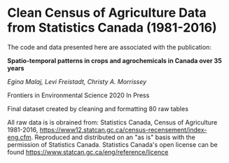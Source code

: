 # Clean Census of Agriculture Data from Statistics Canada (1981-2016) 

The code and data presented here are associated with the publication:

**Spatio-temporal patterns in crops and agrochemicals in Canada over 35 years**

*Egina Malaj, Levi Freistadt, Christy A. Morrissey*

Frontiers in Environmental Science 2020 In Press

Final dataset created by cleaning and formatting 80 raw tables

All raw data is is obrained from: Statistics Canada, Census of Agriculture 1981-2016, https://www12.statcan.gc.ca/census-recensement/index-eng.cfm. Reproduced and distributed on an "as is" basis with the permission of Statistics Canada. Statistics Canada's open license can be found https://www.statcan.gc.ca/eng/reference/licence
